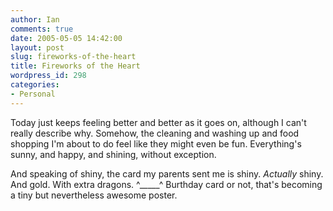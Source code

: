 ```yaml
---
author: Ian
comments: true
date: 2005-05-05 14:42:00
layout: post
slug: fireworks-of-the-heart
title: Fireworks of the Heart
wordpress_id: 298
categories:
- Personal
---
```


Today just keeps feeling better and better as it goes on, although I can't really describe why.  Somehow, the cleaning and washing up and food shopping I'm about to do feel like they might even be fun.  Everything's sunny, and happy, and shining, without exception.  

And speaking of shiny, the card my parents sent me is shiny.  *Actually* shiny.  And gold.  With extra dragons.  ^_____^  Burthday card or not, that's becoming a tiny but nevertheless awesome poster.
